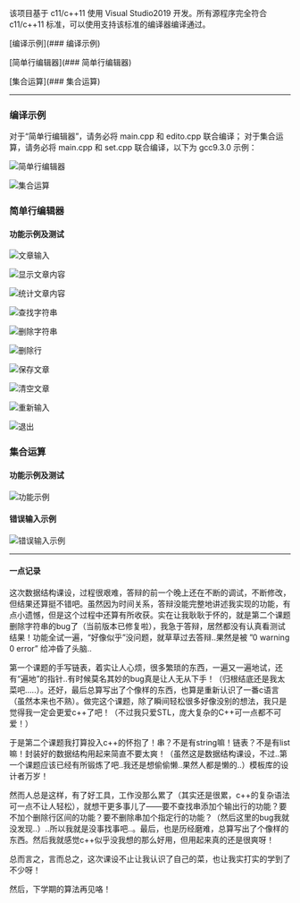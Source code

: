 该项目基于 c11/c++11 使用 Visual Studio2019 开发。所有源程序完全符合 c11/c++11 标准，可以使用支持该标准的编译器编译通过。

[编译示例](### 编译示例)

[简单行编辑器](### 简单行编辑器)

[集合运算](### 集合运算)

--------

### 编译示例

对于“简单行编辑器”，请务必将 main.cpp 和 edito.cpp 联合编译；
对于集合运算，请务必将 main.cpp 和 set.cpp 联合编译，以下为 gcc9.3.0 示例：

<img src="https://gitee.com/PDP11/img/raw/master/image-20210110220623519.png" alt="简单行编辑器"  />

![集合运算](https://gitee.com/PDP11/img/raw/master/clip_image002.jpg)

### 简单行编辑器

#### 功能示例及测试

![文章输入](https://gitee.com/PDP11/img/raw/master/image-20210110220822018.png)

![显示文章内容](https://gitee.com/PDP11/img/raw/master/image-20210110220854607.png)

![统计文章内容](https://gitee.com/PDP11/img/raw/master/image-20210110220927510.png)

![查找字符串](https://gitee.com/PDP11/img/raw/master/image-20210110220957668.png)

![删除字符串](https://i.loli.net/2021/01/10/CNm7fE5qVlv1L42.png)

![删除行](https://gitee.com/PDP11/img/raw/master/image-20210110221644166.png)

![保存文章](https://gitee.com/PDP11/img/raw/master/image-20210110221811224.png)

![清空文章](https://gitee.com/PDP11/img/raw/master/image-20210110221833097.png)

![重新输入](https://gitee.com/PDP11/img/raw/master/image-20210110221858742.png)

![退出](https://gitee.com/PDP11/img/raw/master/image-20210110221924974.png)

### 集合运算

#### 功能示例及测试

![功能示例](https://gitee.com/PDP11/img/raw/master/20210107211003.png)

#### 错误输入示例

![错误输入示例](https://gitee.com/PDP11/img/raw/master/20210107211216.png)







--------

#### 一点记录

这次数据结构课设，过程很艰难，答辩的前一个晚上还在不断的调试，不断修改，但结果还算挺不错吧。虽然因为时间关系，答辩没能完整地讲述我实现的功能，有点小遗憾，但是这个过程中还算有所收获。实在让我耿耿于怀的，就是第二个课题删除字符串的bug了（当前版本已修复啦），我急于答辩，居然都没有认真看测试结果！功能全试一遍，“好像似乎”没问题，就草草过去答辩..果然是被 ”0 warning 0 error” 给冲昏了头脑.. 

第一个课题的手写链表，着实让人心烦，很多繁琐的东西，一遍又一遍地试，还有“遍地”的指针..有时候莫名其妙的bug真是让人无从下手！（归根结底还是我太菜吧…..）。还好，最后总算写出了个像样的东西，也算是重新认识了一番c语言（虽然本来也不熟）。做完这个课题，除了瞬间轻松很多好像没别的想法，我只是觉得我一定会更爱c++了吧！（不过我只爱STL，庞大复杂的C++可一点都不可爱！）

于是第二个课题我打算投入c++的怀抱了！串？不是有string嘛！链表？不是有list嘛！封装好的数据结构用起来简直不要太爽！（虽然这是数据结构课设，不过..第一个课题应该已经有所锻炼了吧..我还是想偷偷懒..果然人都是懒的..）模板库的设计者万岁！

然而人总是这样，有了好工具，工作没那么累了（其实还是很累，c++的复杂语法可一点不让人轻松），就想干更多事儿了——要不查找串添加个输出行的功能？要不加个删除行区间的功能？要不删除串加个指定行的功能？（然后这里的bug我就没发现..）..所以我就是没事找事吧..。最后，也是历经磨难，总算写出了个像样的东西。然后我就感觉c++似乎没我想的那么好用，但用起来真的还是很爽呀！

总而言之，言而总之，这次课设不止让我认识了自己的菜，也让我实打实的学到了不少呀！

然后，下学期的算法再见咯！
